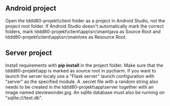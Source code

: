 <h2>Android project</h2>
Open the tddd80-projekt\client folder as a project in Android Studio, not the project 
root folder. If Android Studio doesn't automatically mark the correct folders, mark 
tddd80-projekt\client\app\src\main\java as Source Root and 
tddd80-projekt\client\app\src\main\res as Resource Root.

<h2>Server project</h2>
Install requirements with <b>pip install</b> in the project folder. 
Make sure that the tddd80-projekt\app is marked as source root in pycharm. 
If you want to launch the server localy use a "Flask server" launch configuration with 
"server" as the specified module. A .secret file with a random string also needs to be 
created in the tddd80-projekt\app\server together with an image named steviewonder.jpg. 
An sqlite database must also be running on "sqlite:///test.db".